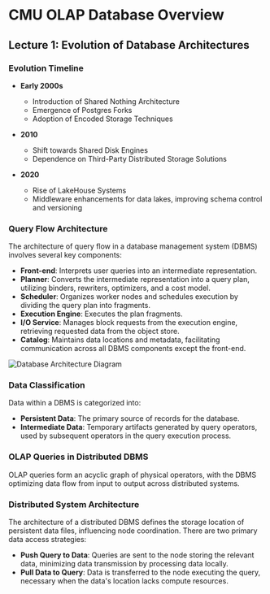 # CMU OLAP Database Overview

## Lecture 1: Evolution of Database Architectures

### Evolution Timeline
- **Early 2000s**
  - Introduction of Shared Nothing Architecture
  - Emergence of Postgres Forks
  - Adoption of Encoded Storage Techniques

- **2010**
  - Shift towards Shared Disk Engines
  - Dependence on Third-Party Distributed Storage Solutions

- **2020**
  - Rise of LakeHouse Systems
  - Middleware enhancements for data lakes, improving schema control and versioning

### Query Flow Architecture
The architecture of query flow in a database management system (DBMS) involves several key components:
- **Front-end**: Interprets user queries into an intermediate representation.
- **Planner**: Converts the intermediate representation into a query plan, utilizing binders, rewriters, optimizers, and a cost model.
- **Scheduler**: Organizes worker nodes and schedules execution by dividing the query plan into fragments.
- **Execution Engine**: Executes the plan fragments.
- **I/O Service**: Manages block requests from the execution engine, retrieving requested data from the object store.
- **Catalog**: Maintains data locations and metadata, facilitating communication across all DBMS components except the front-end.

![Database Architecture Diagram](../cmu_olap_db/olap_cmu_1.png "Database Architecture - CMU Course")

### Data Classification
Data within a DBMS is categorized into:
- **Persistent Data**: The primary source of records for the database.
- **Intermediate Data**: Temporary artifacts generated by query operators, used by subsequent operators in the query execution process.

### OLAP Queries in Distributed DBMS
OLAP queries form an acyclic graph of physical operators, with the DBMS optimizing data flow from input to output across distributed systems.

### Distributed System Architecture
The architecture of a distributed DBMS defines the storage location of persistent data files, influencing node coordination. There are two primary data access strategies:
- **Push Query to Data**: Queries are sent to the node storing the relevant data, minimizing data transmission by processing data locally.
- **Pull Data to Query**: Data is transferred to the node executing the query, necessary when the data's location lacks compute resources.
